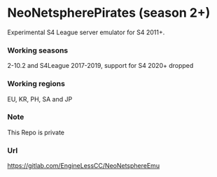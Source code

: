 # NeoNetspherePirates (season 2+)
Experimental S4 League server emulator for S4 2011+.

### Working seasons
2-10.2 and S4League 2017-2019, support for S4 2020+ dropped

### Working regions
EU, KR, PH, SA and JP

### Note
This Repo is private

### Url
https://gitlab.com/EngineLessCC/NeoNetsphereEmu

